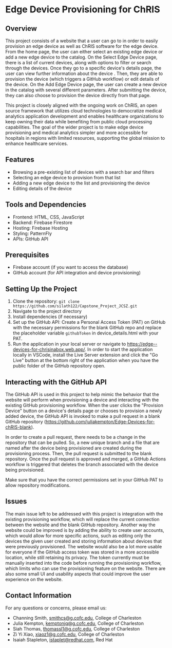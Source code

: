 # Edge Device Provisioning for ChRIS
## Overview
This project consists of a website that a user can go to in order to easily provision an edge device as well as ChRIS software for the edge device. From the home page, the user can either select an existing edge device or add a new edge device to the catalog. On the Select Edge Device page, there is a list of current devices, along with options to filter or search through the devices. Once they go to a specific device's details page, the user can view further information about the device . Then, they are able to provision the device (which triggers a GitHub workflow) or edit details of the device. On the Add Edge Device page, the user can create a new device in the catalog with several different parameters. After submitting the device, they can also choose to provision the device directly from that page.

This project is closely aligned with the ongoing work on ChRIS, an open source framework that utilizes cloud technologies to democratize medical analytics application development and enables healthcare organizations to keep owning their data while benefiting from public cloud processing capabilities. The goal of the wider project is to make edge device provisioning and medical analytics simpler and more accessible for hospitals in regions with limited resources, supporting the global mission to enhance healthcare services. 


## Features
- Browsing a pre-existing list of devices with a search bar and filters
- Selecting an edge device to provision from that list
- Adding a new edge device to the list and provisioning the device
- Editing details of the device

## Tools and Dependencies
- Frontend: HTML, CSS, JavaScript
- Backend: Firebase Firestore
- Hosting: Firebase Hosting
- Styling: PatternFly
- APIs: GitHub API

## Prerequisites
- Firebase account (if you want to access the database)
- GitHub account (for API integration and device provisioning)

## Setting Up the Project
1. Clone the repository:
    ```git clone https://github.com/silath122/Capstone_Project_JCSZ.git```
2. Navigate to the project directory
3. Install dependencies (if necessary)
4. Set up the GitHub API:
Create a Personal Access Token (PAT) on GitHub with the necessary permissions for the blank GitHub repo and replace the placeholder variable ```githubToken``` in device_details.html with your PAT.
5. Run the application in your local server or navigate to https://edge--devices-for-chrisinabox.web.app/. In order to start the application locally in VSCode, install the Live Server extension and click the "Go Live" button at the bottom right of the application when you have the public folder of the GitHub repository open.

## Interacting with the GitHub API
The GitHub API is used in this project to help mimic the behavior that the website will perform when provisioning a device and interacting with the existing GitHub provisioning workflow. When the user clicks the "Provision Device" button on a device's details page or chooses to provision a newly added device, the GitHub API is invoked to make a pull request in a blank GitHub repository (https://github.com/juliakempton/Edge-Devices-for-chRIS-blank).

In order to create a pull request, there needs to be a change in the repository that can be pulled. So, a new unique branch and a file that are named after the device being provisioned are created during the provisioning process. Then, the pull request is submitted to the blank repository. Once the pull request is approved and merged, a GitHub Actions workflow is triggered that deletes the branch associated with the device being provisioned.

Make sure that you have the correct permissions set in your GitHub PAT to allow repository modifications.

## Issues
The main issue left to be addressed with this project is integration with the existing provisioning workflow, which will replace the current connection between the website and the blank GitHub repository. Another way the website could be improved is by adding the ability to create user accounts, which would allow for more specific actions, such as editing only the devices the given user created and storing information about devices that were previously provisioned. The website would also be a lot more usable for everyone if the GitHub access token was stored in a more accessible location, while still retaining its privacy. The token currently must be manually inserted into the code before running the provisioning workflow, which limits who can use the provisioning feature on the website. There are also some small UI and usability aspects that could improve the user experience on the website.

## Contact Information
For any questions or concerns, please email us:
* Channing Smith, smithcs@g.cofc.edu, College of Charleston <br />
* Julia Kempton, kemptonjq@g.cofc.edu, College of Charleston <br />
* Siah Thomas, thomassl1@g.cofc.edu, College of Charleston <br />
* Zi Yi Xiao, xiaoz1@g.cofc.edu, College of Charleston <br />
* Isaiah Stapleton, istaplet@redhat.com, Red Hat <br />
